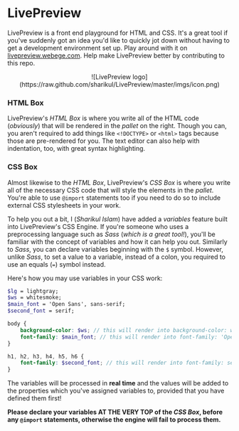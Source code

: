# LivePreview
LivePreview is a front end playground for HTML and CSS. It's a great tool if you've suddenly got an idea you'd like to quickly jot down without having to get a development environment set up. Play around with it on <a href="http://livepreview.webege.com">livepreview.webege.com</a>. Help make LivePreview better by contributing to this repo. 

<center>
![LivePreview logo](https://raw.github.com/sharikul/LivePreview/master/imgs/icon.png)
</center>

### HTML Box
LivePreview's _HTML Box_ is where you write all of the HTML code (<em>obviously</em>) that will be rendered in the _pallet_ on the right. Though you can, you aren't required to add things like `<!DOCTYPE>` or `<html>` tags because those are pre-rendered for you. The text editor can also help with indentation, too, with great syntax highlighting.

### CSS Box
Almost likewise to the _HTML Box_, LivePreview's _CSS Box_ is where you write all of the necessary CSS code that will style the elements in the _pallet_. You're able to use `@import` statements too if you need to do so to include external CSS stylesheets in your work.  

To help you out a bit, I (<em>Sharikul Islam</em>) have added a _variables_ feature built into LivePreview's CSS Engine. If you're someone who uses a preprocessing language such as _Sass_ (<em>which is a great tool!</em>), you'll be familiar with the concept of variables and how it can help you out. Similarly to _Sass_, you can declare variables beginning with the `$` symbol. However, unlike _Sass_, to set a value to a variable, instead of a colon, you required to use an equals (`=`) symbol instead. 

Here's how you may use variables in your CSS work:  

```scss
$lg = lightgray;
$ws = whitesmoke;
$main_font = 'Open Sans', sans-serif;
$second_font = serif;

body {
    background-color: $ws; // this will render into background-color: whitesmoke;
    font-family: $main_font; // this will render into font-family: 'Open Sans', sans-serif;
}

h1, h2, h3, h4, h5, h6 {
    font-family: $second_font; // this will render into font-family: serif;
}
```

The variables will be processed in **real time** and the values will be added to the properties which you've assigned variables to, provided that you have defined them first!  

**Please declare your variables AT THE VERY TOP of the _CSS Box_, before any `@import` statements, otherwise the engine will fail to process them.**

